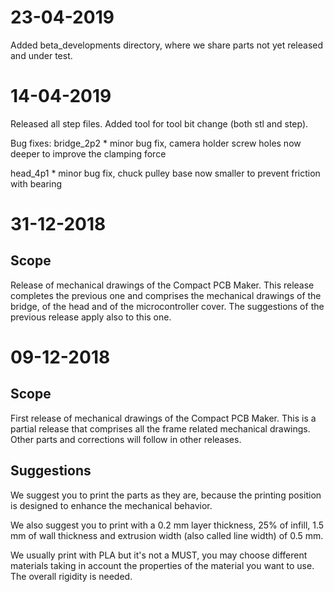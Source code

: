 # 23-04-2019
Added beta_developments directory, where we share parts not yet released and under test.

# 14-04-2019
Released all step files. 
Added tool for tool bit change (both stl and step).

Bug fixes:
bridge_2p2
	* minor bug fix, camera holder screw holes now deeper
	  to improve the clamping force
	  
head_4p1
	* minor bug fix, chuck pulley base now smaller to prevent
	  friction with bearing


# 31-12-2018

## Scope

Release of mechanical drawings of the Compact PCB Maker. 
This release completes the previous one and comprises the mechanical drawings of the bridge, of the head and of the microcontroller cover. 
The suggestions of the previous release apply also to this one.

# 09-12-2018

## Scope

First release of mechanical drawings of the Compact PCB Maker. 
This is a partial release that comprises all the frame related mechanical drawings. Other parts and corrections will follow in other releases.

## Suggestions

We suggest you to print the parts as they are, because the printing position is designed to enhance the mechanical behavior.

We also suggest you to print with a 0.2 mm layer thickness, 25% of infill, 1.5 mm of wall thickness and extrusion width (also called line width) of 0.5 mm. 

We usually print with PLA but it's not a MUST, you may choose different materials taking in account the properties of the material you want to use. The overall rigidity is needed.
 